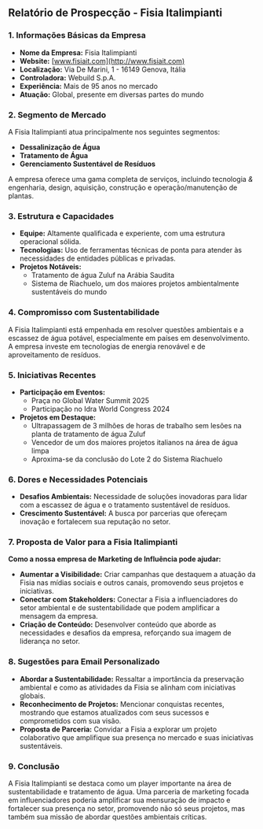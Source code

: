 ## Relatório de Prospecção - Fisia Italimpianti

### 1. Informações Básicas da Empresa
- **Nome da Empresa:** Fisia Italimpianti
- **Website:** [www.fisiait.com](http://www.fisiait.com)
- **Localização:** Via De Marini, 1 - 16149 Genova, Itália
- **Controladora:** Webuild S.p.A.
- **Experiência:** Mais de 95 anos no mercado
- **Atuação:** Global, presente em diversas partes do mundo

### 2. Segmento de Mercado
A Fisia Italimpianti atua principalmente nos seguintes segmentos:

- **Dessalinização de Água**
- **Tratamento de Água**
- **Gerenciamento Sustentável de Resíduos**

A empresa oferece uma gama completa de serviços, incluindo tecnologia *&* engenharia, design, aquisição, construção e operação/manutenção de plantas.

### 3. Estrutura e Capacidades
- **Equipe:** Altamente qualificada e experiente, com uma estrutura operacional sólida.
- **Tecnologias:** Uso de ferramentas técnicas de ponta para atender às necessidades de entidades públicas e privadas.
- **Projetos Notáveis:** 
  - Tratamento de água Zuluf na Arábia Saudita
  - Sistema de Riachuelo, um dos maiores projetos ambientalmente sustentáveis do mundo

### 4. Compromisso com Sustentabilidade
A Fisia Italimpianti está empenhada em resolver questões ambientais e a escassez de água potável, especialmente em países em desenvolvimento. A empresa investe em tecnologias de energia renovável e de aproveitamento de resíduos.

### 5. Iniciativas Recentes
- **Participação em Eventos:** 
  - Praça no Global Water Summit 2025
  - Participação no Idra World Congress 2024
- **Projetos em Destaque:**
  - Ultrapassagem de 3 milhões de horas de trabalho sem lesões na planta de tratamento de água Zuluf
  - Vencedor de um dos maiores projetos italianos na área de água limpa
  - Aproxima-se da conclusão do Lote 2 do Sistema Riachuelo

### 6. Dores e Necessidades Potenciais
- **Desafios Ambientais:** Necessidade de soluções inovadoras para lidar com a escassez de água e o tratamento sustentável de resíduos.
- **Crescimento Sustentável:** A busca por parcerias que ofereçam inovação e fortalecem sua reputação no setor.

### 7. Proposta de Valor para a Fisia Italimpianti
**Como a nossa empresa de Marketing de Influência pode ajudar:**
- **Aumentar a Visibilidade:** Criar campanhas que destaquem a atuação da Fisia nas mídias sociais e outros canais, promovendo seus projetos e iniciativas.
- **Conectar com Stakeholders:** Conectar a Fisia a influenciadores do setor ambiental e de sustentabilidade que podem amplificar a mensagem da empresa.
- **Criação de Conteúdo:** Desenvolver conteúdo que aborde as necessidades e desafios da empresa, reforçando sua imagem de liderança no setor.

### 8. Sugestões para Email Personalizado
- **Abordar a Sustentabilidade:** Ressaltar a importância da preservação ambiental e como as atividades da Fisia se alinham com iniciativas globais.
- **Reconhecimento de Projetos:** Mencionar conquistas recentes, mostrando que estamos atualizados com seus sucessos e comprometidos com sua visão.
- **Proposta de Parceria:** Convidar a Fisia a explorar um projeto colaborativo que amplifique sua presença no mercado e suas iniciativas sustentáveis.

### 9. Conclusão
A Fisia Italimpianti se destaca como um player importante na área de sustentabilidade e tratamento de água. Uma parceria de marketing focada em influenciadores poderia amplificar sua mensuração de impacto e fortalecer sua presença no setor, promovendo não só seus projetos, mas também sua missão de abordar questões ambientais críticas.